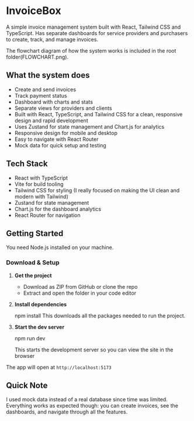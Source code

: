 # InvoiceBox

A simple invoice management system built with React, Tailwind CSS and TypeScript. Has separate dashboards for service providers and purchasers to create, track, and manage invoices.

The flowchart diagram of how the system works is included in the root folder(FLOWCHART.png).

## What the system does

- Create and send invoices
- Track payment status
- Dashboard with charts and stats
- Separate views for providers and clients
- Built with React, TypeScript, and Tailwind CSS for a clean, responsive design and rapid development
- Uses Zustand for state management and Chart.js for analytics
- Responsive design for mobile and desktop
- Easy to navigate with React Router
- Mock data for quick setup and testing

## Tech Stack

- React with TypeScript
- Vite for build tooling
- Tailwind CSS for styling (I really focused on making the UI clean and modern with Tailwind)
- Zustand for state management
- Chart.js for the dashboard analytics
- React Router for navigation

## Getting Started

You need Node.js installed on your machine.

### Download & Setup

1. **Get the project**
   - Download as ZIP from GitHub or clone the repo
   - Extract and open the folder in your code editor

2. **Install dependencies**

   npm install
   This downloads all the packages needed to run the project.

3. **Start the dev server**

   npm run dev

   This starts the development server so you can view the site in the browser

The app will open at `http://localhost:5173`

## Quick Note

I used mock data instead of a real database since time was limited. Everything works as expected though:
 you can create invoices, 
 see the dashboards, 
 and navigate through all the features.
